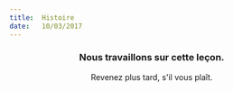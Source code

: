 ```yaml
---
title:  Histoire
date:   10/03/2017
---
```


### <center>Nous travaillons sur cette leçon.</center>
<center>Revenez plus tard, s'il vous plaît.</center>